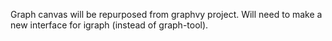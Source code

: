 Graph canvas will be repurposed from graphvy project.  Will need to make a new interface for igraph (instead of graph-tool).